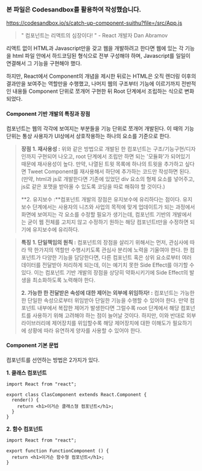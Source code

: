 ### 본 파일은 Codesandbox를 활용하여 작성했습니다.
https://codesandbox.io/s/catch-up-component-suithu?file=/src/App.js

> " 컴포넌트는 리액트의 심장이다! " - React 개발자 Dan Abramov

리액트 없이 HTML과 Javascript만을 갖고 웹을 개발하려고 한다면 웹에 있는 각 기능을 html 파일 안에서 하드코딩된 형식으로 전부 구성해야 하며, Javascript를 일일이 연결해서 그 기능을 구현해야 했다.

하지만, React에서 Component의 개념을 제시한 뒤로는 HTML은 오직 렌더링 이후의 결과만을 보여주는 역할만을 수행했고, 나머지 웹의 구조부터 기능에 이르기까지 전반적인 내용들 Component 단위로 쪼개어 구현한 뒤 Root 단계에서 조립하는 식으로 변화되었다.

#### **Component 기반 개발의 특징과 장점**

컴포넌트는 웹의 각각에 보여지는 부분들을 기능 단위로 쪼개어 개발된다. 이 때의 기능 단위는 통상 사용자가 UI상에서 상호작용하는 하나의 요소를 기준으로 한다.

> **장점**
> **1\. 재사용성 :** 위와 같은 방법으로 개발된 한 컴포넌트는 구조/기능구현/디자인까지 구현되어 나오고, root 단계에서 조립만 하면 되는 '모듈화'가 되어있기 때문에 재사용성이 높다. 만약, 나열된 트윗 목록에 하나의 트윗을 추가하고 싶다면 Tweet Component를 재사용해서 하단에 추가하는 코드만 작성하면 된다.
> (만약, html과 js로 개발한다면 기존에 있었던 div 요소의 형제 요소를 넣어주고, js로 같은 포맷을 받아올 수 있도록 코딩을 따로 해줘야 할 것이다.)
>
> **2\. 유지보수 :**컴포넌트 개발의 장점은 유지보수에 유리하다는 점이다. 유지보수 단계에서는 사용자의 니즈와 사업의 목적에 맞게 업데이트가 되는 과정에서 화면에 보여지는 각 요소를 수정할 필요가 생기는데, 컴포넌트 기반의 개발에서는 굳이 웹 전체를 고치지 않고 수정하기 원하는 해당 컴포넌트t만을 수정하면 되기에 유지보수에 유리하다.

> **특징**
> **1\. 단일책임의 원칙 :** 컴포넌트의 장점을 살리기 위해서는 먼저, 관심사에 따라 딱 한가지의 역할만 수행시키도록 관심사 분리에 노력을 기울여야 한다. 한 컴포넌트가 다양한 기능을 담당한다면, 다른 컴포넌트 혹은 상위 요소로부터 여러 데이터를 전달받아 처리하게 되는데, 이는 예기치 못한 Side Effect를 야기할 수 있다. 이는 컴포넌트 기반 개발의 장점을 상당히 약화시키기에 Side Effect의 발생을 최소화하도록 노력해야 한다.
>
> **2\. 가능한 한 전달받은 속성에 대한 제어는 외부에 위임하자! :** 컴포넌트는 가능한 한 단일한 속성으로부터 위임받아 단일한 기능을 수행할 수 있어야 한다. 만약 컴포넌트 내부에서 복잡한 제어가 발생한다면 그럴수록 root 단계에서 해당 컴포넌트를 사용하기 위해 고려해야 하는 점이 늘어날 것이다.
> 하지만, 이와 반대로 외부 라이브러리에 제어장치를 위임할수록 해당 제어장치에 대한 이해도가 필요하기에 상황에 따라 유연하게 양자를 사용할 수 있어야 한다.

#### **Component 기본 문법**

컴포넌트를 선언하는 방법은 2가지가 있다.

**1\. 클래스 컴포넌트**

```
import React from "react";

export class ClasComponent extends React.Component {
  render() {
    return <h1>이거슨 클래스형 컴포넌트</h1>;
  }
}
```

**2\. 함수 컴포넌트**

```
import React from "react";

export function FunctionComponent () {
  return <h1>이거슨 함수형 컴포넌트</h1>;
}
```